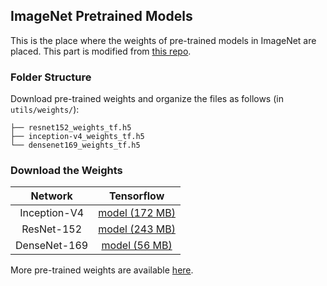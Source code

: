## ImageNet Pretrained Models

This is the place where the weights of pre-trained models in ImageNet are placed. This part is modified from [this repo](https://github.com/flyyufelix/cnn_finetune).

### Folder Structure
Download pre-trained weights and organize the files as follows (in `utils/weights/`):
```
├── resnet152_weights_tf.h5
├── inception-v4_weights_tf.h5
└── densenet169_weights_tf.h5    
```

### Download the Weights

Network|Tensorflow
:---:|:---:
Inception-V4 | [model (172 MB)](https://drive.google.com/file/d/0Byy2AcGyEVxfTmRRVmpGWDczaXM/view?usp=sharing)
ResNet-152 | [model (243 MB)](https://drive.google.com/file/d/0Byy2AcGyEVxfeXExMzNNOHpEODg/view?usp=sharing)
DenseNet-169 | [model (56 MB)](https://drive.google.com/open?id=0Byy2AcGyEVxfSEc5UC1ROUFJdmM)

More pre-trained weights are available [here](https://github.com/flyyufelix/cnn_finetune).